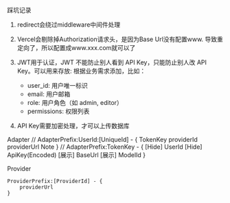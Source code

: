 踩坑记录

1. redirect会绕过middleware中间件处理
2. Vercel会剔除掉Authorization请求头，是因为Base Url没有配置www. 导致重定向了，所以配置成www.xxx.com就可以了
3. JWT用于认证，JWT 不能防止别人看到 API Key，只能防止别人改 API Key。可以用来存放:
    根据业务需求添加，比如：

    - user_id: 用户唯一标识
    - email: 用户邮箱
    - role: 用户角色（如 admin, editor）
    - permissions: 权限列表
4. API Key需要加密处理，才可以上传数据库



Adapter
    //
    AdapterPrefix:UserId:[UniqueId] - {
        TokenKey
        providerId
        providerUrl
        Note
    }
    //
    AdapterPrefix:TokenKey - {
        [Hide] UserId
        [Hide] ApiKey(Encoded)
        [展示] BaseUrl 
        [展示] ModelId
    }


Provider

    ProviderPrefix:[ProviderId] - {
        providerUrl
    }